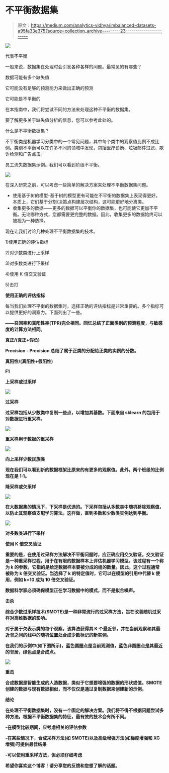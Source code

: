 # 不平衡数据集

> 原文：<https://medium.com/analytics-vidhya/imbalanced-datasets-a95fa33e375?source=collection_archive---------23----------------------->

![](img/8a06033801f4759580910e08ca0f4246.png)

代表不平衡

一般来说，数据集在处理时会引发各种各样的问题。最常见的有哪些？

数据可能有多个缺失值

它可能没有足够的预测能力来做出正确的预测

它可能是不平衡的

在本指南中，我们将尝试不同的方法来处理这种不平衡的数据集。

要了解更多关于缺失值分析的信息，您可以参考此处的。

什么是不平衡数据集？

不平衡类是机器学习分类中的一个常见问题，其中每个类中的观察值比例不成比例。类别不平衡可以在许多不同的领域中发现，包括医疗诊断、垃圾邮件过滤、欺诈检测和广告点击。

员工流失数据集示例。我们可以看到阶级不平衡。

![](img/7e73f18e36b1bdc501596d385f6bdb71.png)

在深入研究之前，可以考虑一些简单的解决方案来处理不平衡数据集问题。

*   使用基于树的模型-基于树的模型更有可能在不平衡的数据集上表现得更好。本质上，它们基于分割/决策点构建层次结构，这可能更好地分离类。
*   收集更多的数据——更多的数据可以平衡你的数据集，也可能使它更加不平衡。无论哪种方式，您都需要更完整的数据。因此，收集更多的数据始终可以被视为一种选择。

现在让我们讨论几种处理不平衡数据集的技术。

1)使用正确的评估指标

2)对少数类进行上采样

3)对多数类进行下采样

4)使用 K 倍交叉验证

5)击打

**使用正确的评估指标**

每当我们处理不平衡的数据集时，选择正确的评估指标是非常重要的。多个指标可以提供更好的洞察力。下面列出了一些。

**——召回率和真阳性率(TPR)完全相同。回忆总结了正面类别的预测程度，与敏感度的计算方法相同。**

**真正/(真正+假负)**

****Precision** - Precision 总结了属于正类的分配给正类的实例的分数。**

**真阳性/(真阳性+假阳性)**

****F1****

****上采样或过采样****

**![](img/8f2dc1e0df047b0aacc4efd2cf1d175e.png)**

**过采样**

**过采样包括从少数类中复制一些点，以增加其基数。下面来自 sklearn 的包用于对数据进行重采样。**

**![](img/d2078f643c768e075c96beeea1f90e6c.png)**

**重采样用于数据的重采样**

**![](img/5e1dfed7219f80e63f2e7517ef8b371e.png)**

**向上采样少数民族类**

**现在我们可以看到新的数据框架比原来的有更多的观察值。此外，两个班级的比例现在是 1:1。**

****降采样或欠采样****

**![](img/443b7a3db5db1709ae73c1db2e0c4273.png)**

**在大数据集的情况下，下采样是优选的。下采样包括从多数类中随机移除观察值，以防止其观察值支配学习算法。这样做，直到多数和少数类实例达到平衡。**

**![](img/54ebf77e99ec54b0192b91448895971e.png)**

**对多数类进行下采样**

****使用 K 倍交叉验证****

**重要的是，在使用过采样方法解决不平衡问题时，应正确应用交叉验证。交叉验证是一种重采样过程，用于在有限的数据样本上评估机器学习模型。该过程有一个称为 k 的参数，它指的是给定数据样本要被分成的组的数量。因此，这个过程通常被称为 k 倍交叉验证。当选择了 k 的特定值时，它可以在模型的引用中代替 k 使用，例如 k=10 成为 10 倍交叉验证。**

**数据科学家必须确保模型正在学习数据中的模式，而不是拟合噪声。**

****击杀****

**综合少数过采样技术(SMOTE)是一种非常流行的过采样方法，旨在改善随机过采样对高维数据的影响。**

**对于属于欠表示类的每个观察，该算法获得其 K 个最近邻，并在当前观察和其最近邻之间的线中的随机位置处合成少数标记的新实例。**

**在我们的示例中(如下图所示)，蓝色圆圈点是当前观测值，蓝色非圆圈点是其最近的邻居，绿色点是合成点。**

**![](img/a0951561ce0977f0830b63be37cf0e95.png)**

**重击**

**合成数据是智能生成的人造数据，类似于它想要增强的数据的形状或值。SMOTE 创建的数据与现有数据相似，而不仅仅是通过复制数据来创建新的示例。**

****结论****

**在处理不平衡数据集时，没有一个固定的解决方案。我们将不得不根据问题尝试多种方法。根据不平衡数据集的特征，最有效的技术会有所不同。**

**-在模型比较期间，应考虑相关的评估参数**

**-在某些情况下，合成采样方法(如 SMOTE)以及高级增强方法(如梯度增强和 XG 增强)可提供最佳结果**

**-可以使用重采样方法，但必须仔细考虑**

**希望你喜欢这个博客！请分享您的反馈和您想了解的话题。**